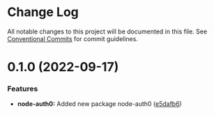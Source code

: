 # Change Log

All notable changes to this project will be documented in this file.
See [Conventional Commits](https://conventionalcommits.org) for commit guidelines.

<a name="0.1.0"></a>
# 0.1.0 (2022-09-17)


### Features

* **node-auth0:** Added new package node-auth0 ([e5dafb6](https://github.com/projects/link1900/repos/link1900/commits/e5dafb6))

